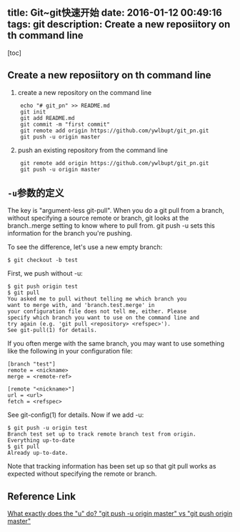 title: Git~git快速开始
date: 2016-01-12 00:49:16
tags: git
description: Create a new reposiitory on th command line
----

[toc]

## Create a new reposiitory on th command line

1. create a new repository on the command line  
```
    echo "# git_pn" >> README.md
    git init
    git add README.md
    git commit -m "first commit"
    git remote add origin https://github.com/ywlbupt/git_pn.git
    git push -u origin master
```

2. push an existing repository from the command line
```
    git remote add origin https://github.com/ywlbupt/git_pn.git
    git push -u origin master
```

<!-- more -->


## `-u`参数的定义
The key is "argument-less git-pull". When you do a git pull from a branch, without specifying a source remote or branch, git looks at the branch.<name>.merge setting to know where to pull from. git push -u sets this information for the branch you're pushing.

To see the difference, let's use a new empty branch:

    $ git checkout -b test

First, we push without -u:

    $ git push origin test
    $ git pull
    You asked me to pull without telling me which branch you
    want to merge with, and 'branch.test.merge' in
    your configuration file does not tell me, either. Please
    specify which branch you want to use on the command line and
    try again (e.g. 'git pull <repository> <refspec>').
    See git-pull(1) for details.

If you often merge with the same branch, you may want to
use something like the following in your configuration file:

    [branch "test"]
    remote = <nickname>
    merge = <remote-ref>

    [remote "<nickname>"]
    url = <url>
    fetch = <refspec>

See git-config(1) for details.
Now if we add -u:

    $ git push -u origin test
    Branch test set up to track remote branch test from origin.
    Everything up-to-date
    $ git pull
    Already up-to-date.


Note that tracking information has been set up so that git pull works as expected without specifying the remote or branch.


## Reference Link

[What exactly does the "u" do? "git push -u origin master" vs "git push origin master"](http://stackoverflow.com/questions/5697750/what-exactly-does-the-u-do-git-push-u-origin-master-vs-git-push-origin-ma)

